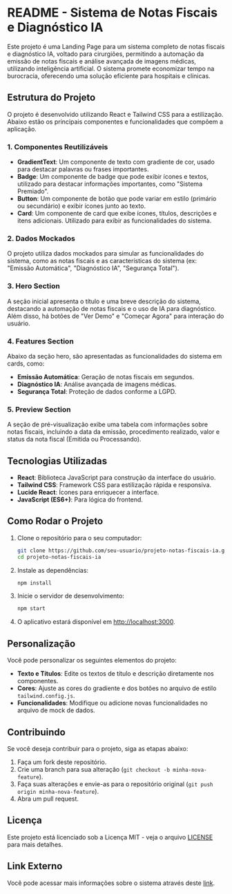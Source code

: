 
# README - Sistema de Notas Fiscais e Diagnóstico IA

Este projeto é uma Landing Page para um sistema completo de notas fiscais e diagnóstico IA, voltado para cirurgiões, permitindo a automação da emissão de notas fiscais e análise avançada de imagens médicas, utilizando inteligência artificial. O sistema promete economizar tempo na burocracia, oferecendo uma solução eficiente para hospitais e clínicas.

## Estrutura do Projeto

O projeto é desenvolvido utilizando React e Tailwind CSS para a estilização. Abaixo estão os principais componentes e funcionalidades que compõem a aplicação.

### 1. **Componentes Reutilizáveis**
   
   - **GradientText**: Um componente de texto com gradiente de cor, usado para destacar palavras ou frases importantes.
   - **Badge**: Um componente de badge que pode exibir ícones e textos, utilizado para destacar informações importantes, como "Sistema Premiado".
   - **Button**: Um componente de botão que pode variar em estilo (primário ou secundário) e exibir ícones junto ao texto.
   - **Card**: Um componente de card que exibe ícones, títulos, descrições e itens adicionais. Utilizado para exibir as funcionalidades do sistema.
   
### 2. **Dados Mockados**
   
   O projeto utiliza dados mockados para simular as funcionalidades do sistema, como as notas fiscais e as características do sistema (ex: "Emissão Automática", "Diagnóstico IA", "Segurança Total").

### 3. **Hero Section**

   A seção inicial apresenta o título e uma breve descrição do sistema, destacando a automação de notas fiscais e o uso de IA para diagnóstico. Além disso, há botões de "Ver Demo" e "Começar Agora" para interação do usuário.

### 4. **Features Section**

   Abaixo da seção hero, são apresentadas as funcionalidades do sistema em cards, como:
   - **Emissão Automática**: Geração de notas fiscais em segundos.
   - **Diagnóstico IA**: Análise avançada de imagens médicas.
   - **Segurança Total**: Proteção de dados conforme a LGPD.

### 5. **Preview Section**

   A seção de pré-visualização exibe uma tabela com informações sobre notas fiscais, incluindo a data da emissão, procedimento realizado, valor e status da nota fiscal (Emitida ou Processando).

## Tecnologias Utilizadas

- **React**: Biblioteca JavaScript para construção da interface do usuário.
- **Tailwind CSS**: Framework CSS para estilização rápida e responsiva.
- **Lucide React**: Ícones para enriquecer a interface.
- **JavaScript (ES6+)**: Para lógica do frontend.

## Como Rodar o Projeto

1. Clone o repositório para o seu computador:

   ```bash
   git clone https://github.com/seu-usuario/projeto-notas-fiscais-ia.git
   cd projeto-notas-fiscais-ia
   ```

2. Instale as dependências:

   ```bash
   npm install
   ```

3. Inicie o servidor de desenvolvimento:

   ```bash
   npm start
   ```

4. O aplicativo estará disponível em [http://localhost:3000](http://localhost:3000).

## Personalização

Você pode personalizar os seguintes elementos do projeto:

- **Texto e Títulos**: Edite os textos de título e descrição diretamente nos componentes.
- **Cores**: Ajuste as cores do gradiente e dos botões no arquivo de estilo `tailwind.config.js`.
- **Funcionalidades**: Modifique ou adicione novas funcionalidades no arquivo de mock de dados.

## Contribuindo

Se você deseja contribuir para o projeto, siga as etapas abaixo:

1. Faça um fork deste repositório.
2. Crie uma branch para sua alteração (`git checkout -b minha-nova-feature`).
3. Faça suas alterações e envie-as para o repositório original (`git push origin minha-nova-feature`).
4. Abra um pull request.

## Licença

Este projeto está licenciado sob a Licença MIT - veja o arquivo [LICENSE](LICENSE) para mais detalhes.

## Link Externo

Você pode acessar mais informações sobre o sistema através deste [link](https://claude.site/artifacts/4f2d5d44-33d9-437e-aa7c-8d0e0b9bcbbf).

